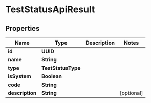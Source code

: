 

# TestStatusApiResult


## Properties

| Name | Type | Description | Notes |
|------------ | ------------- | ------------- | -------------|
|**id** | **UUID** |  |  |
|**name** | **String** |  |  |
|**type** | **TestStatusType** |  |  |
|**isSystem** | **Boolean** |  |  |
|**code** | **String** |  |  |
|**description** | **String** |  |  [optional] |




